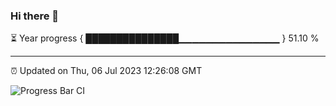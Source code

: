 ### Hi there 👋

⏳ Year progress { ███████████████▁▁▁▁▁▁▁▁▁▁▁▁▁▁▁ } 51.10 %

---

⏰ Updated on Thu, 06 Jul 2023 12:26:08 GMT

![Progress Bar CI](https://github.com/liununu/liununu/workflows/Progress%20Bar%20CI/badge.svg)
